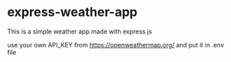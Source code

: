 # express-weather-app
This is a simple weather app made with express js

use your own API_KEY from https://openweathermap.org/ and put it in .env file
